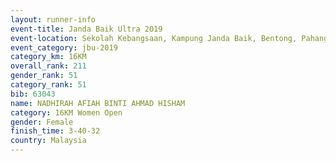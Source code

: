 ```yaml
---
layout: runner-info 
event-title: Janda Baik Ultra 2019
event-location: Sekolah Kebangsaan, Kampung Janda Baik, Bentong, Pahang, Malaysia
event_category: jbu-2019 
category_km: 16KM  
overall_rank: 211
gender_rank: 51
category_rank: 51
bib: 63043
name: NADHIRAH AFIAH BINTI AHMAD HISHAM
category: 16KM Women Open
gender: Female
finish_time: 3-40-32
country: Malaysia
---
```

